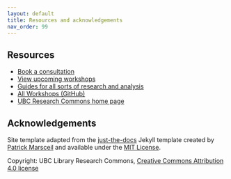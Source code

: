 ```yaml
---
layout: default
title: Resources and acknowledgements
nav_order: 99
---
```

## Resources

- [Book a consultation](https://researchcommons.library.ubc.ca/consultation-requests/)
- [View upcoming workshops](https://researchcommons.library.ubc.ca/workshops/)
- [Guides for all sorts of research and analysis](https://guides.library.ubc.ca/menu)
- [All Workshops (GitHub)](https://github.com/orgs/ubc-library-rc/repositories)
- [UBC Research Commons home page](https://researchcommons.library.ubc.ca/)


## Acknowledgements

Site template adapted from the [just-the-docs](https://github.com/pmarsceill/just-the-docs) Jekyll template created by [Patrick Marsceil](https://github.com/pmarsceill) and available under the [MIT License](http://opensource.org/licenses/MIT).

Copyright: UBC Library Research Commons, [Creative Commons Attribution 4.0 license](https://creativecommons.org/licenses/by/4.0/)
